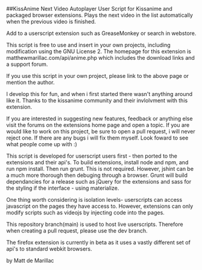 ##KissAnime Next Video Autoplayer
User Script for Kissanime and packaged browser extensions.
Plays the next video in the list automatically when the previous video is finished.

Add to a userscript extension such as GreaseMonkey or search in webstore.

This script is free to use and insert in your own projects, including modification using the GNU License 2.
The homepage for this extension is matthewmarillac.com/api/anime.php which includes the download links and a support forum.

If you use this script in your own project, please link to the above page or mention the author.

I develop this for fun, and when i first started there wasn't anything around like it.
Thanks to the kissanime community and their invlolvment with this extension.

If you are interested in suggesting new features, feedback or anything else visit the forums on the extensions home page and open a topic.
If you are would like to work on this project, be sure to open a pull request, i will never reject one. If there are any bugs i will fix them myself. Look foward to see what people come up with :) 

This script is developed for userscript users first - then ported to the extensions and their api's.
To build extensions, install node and npm, and run npm install.
Then run grunt. This is not required. However, jshint can be a much more thorough then debuging through a browser.
Grunt will build dependancies for a release such as jQuery for the extensions and sass for the styling if the interface - using materialize.

One thing worth considering is isolation levels- userscripts can access javascript on the pages they have access to. However, extensions can only modify scripts such as videojs by injecting code into the pages.

This repository branch(main) is used to host live userscripts. Therefore when creating a pull request, please use the dev branch.

The firefox extension is currently in beta as it uses a vastly different set of api's to standard webkit browsers.

by Matt de Marillac
